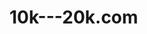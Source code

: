 # 10k---20k.com
<!DOCTYPE html>
<html lang="en">
<head>
    <meta charset="UTF-8">
    <meta http-equiv="X-UA-Compatible" content="IE=edge">
    <meta name="viewport" content="width=device-width, initial-scale=1.0">
    <title>Document</title>
    <style>
        .container2 {
            height: 2700px;
            width: 1000px;
            border: 2px solid black;
            border-radius: 3px;
        }

        #eighti {
            border: 2px solid red;
            height: 600px;
            margin: 6px;
            background-color: #e2d4ce;
        }
        

        #m35g {
            border: 2px solid red;
            height: 600px;
            margin: 6px;
            background-color: #fee0f2;
        }

        #f22 {
            border: 2px solid red;
            height: 600px;
            margin: 6px;
            background-color: #e0e6fe;
        }

        #power {
            border: 2px solid red;
            height: 610px;
            margin: 6px;
            background-color: #ff8282;
        }
    </style>
</head>
<body>
    
    <div class="container2">
        <h1> BEST MOBILES IN RANGE OF 10,000-15,000</h1>

        <div id="eighti">
            <p>
            <h3>1. Realme 8i</h3>
            <img src="https://i.postimg.cc/6QW9QxZJ/Screenshot-10.jpg" alt="">
            </p>

            <br>
            <br>
            

            <br>
            <br>

            <div id="m35g">
                <p>
                <h3>2. Poco m3 5g</h3>
                <img src="https://i.postimg.cc/W4yfHxMc/Screenshot-12.jpg" alt="">
                </p>
            </div>


            <br>
            <br>

            <div id="f22">
                <p>
                <h3>3. Galaxy f22</h3>
                <img src="https://i.postimg.cc/0NvNJH6x/Screenshot-13.jpg" alt="">
                </p>
            </div>

            <br>
            <br>

            <div id="power">
                <p>
                <h3>4. Redmi 9 power</h3>
                <img src="https://i.postimg.cc/1zY5YRCR/Screenshot-14.jpg" alt="">
                </p>
            </div>

    
</body>
</html>
